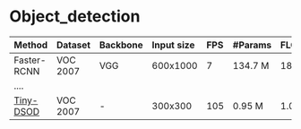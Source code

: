 # Object_detection


|Method      | Dataset | Backbone | Input size | FPS | #Params | FLOPs   | mAP(%)|  Venue    |
|:---        | :---   | :---   | :---       |:--- | :---    |:---     |:---   |  :---     |
|Faster-RCNN | VOC 2007 |  VGG  | 600x1000  | 7   | 134.7 M | 188.12B | 73.2  |           | 
| .... |
|[Tiny-DSOD](https://arxiv.org/abs/1807.11013) |  VOC 2007 | - | 300x300 | 105 | 0.95 M  | 1.06B   | 72.1  | [BMVC 2018](http://bmvc2018.org/contents/papers/0145.pdf) |

